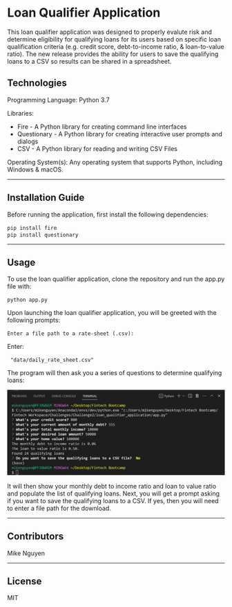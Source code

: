 # Loan Qualifier Application

This loan qualifier application was designed to properly evalute risk and determine eligibility for qualifying loans for its users based on specific loan qualification criteria (e.g. credit score, debt-to-income ratio, & loan-to-value ratio). The new release provides the ability for users to save the qualifying loans to a CSV so results can be shared in a spreadsheet.  


## Technologies

Programming Language: Python 3.7

Libraries: 

- Fire - A Python library for creating command line interfaces
- Questionary - A Python library for creating interactive user prompts and dialogs
- CSV - A Python library for reading and writing CSV Files

Operating System(s):  Any operating system that supports Python, including Windows & macOS.

---

## Installation Guide

Before running the application, first install the following dependencies:

```
pip install fire
pip install questionary
```

---

## Usage

To use the loan qualifier application, clone the repository and run the app.py file with:

```
python app.py
```

Upon launching the loan qualifier application, you will be greeted with the following prompts: 

```
Enter a file path to a rate-sheet (.csv):
```
Enter:

```
 "data/daily_rate_sheet.csv"
```

The program will then ask you a series of questions to determine qualifying loans:

![loan_qualifier](./loan_qualifier.png)

It will then show your monthly debt to income ratio and loan to value ratio and populate the list of qualifying loans.  Next, you will get a prompt asking if you want to save the qualifying loans to a CSV.  If yes, then you will need to enter a file path for the download.

---

## Contributors

Mike Nguyen



---

## License

MIT
